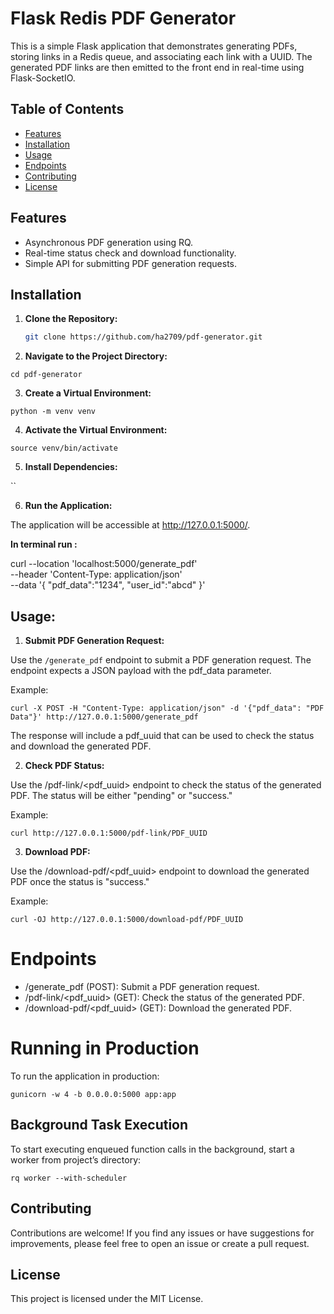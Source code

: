 # Flask Redis PDF Generator

This is a simple Flask application that demonstrates generating PDFs, storing links in a Redis queue, and associating each link with a UUID. The generated PDF links are then emitted to the front end in real-time using Flask-SocketIO.

## Table of Contents

- [Features](#features)
- [Installation](#installation)
- [Usage](#usage)
- [Endpoints](#endpoints)
- [Contributing](#contributing)
- [License](#license)

## Features

- Asynchronous PDF generation using RQ.
- Real-time status check and download functionality.
- Simple API for submitting PDF generation requests.

## Installation

1. **Clone the Repository:**

   ```bash
   git clone https://github.com/ha2709/pdf-generator.git

2. **Navigate to the Project Directory:**

`cd pdf-generator`

3. **Create a Virtual Environment:**

`python -m venv venv`
 
4. **Activate the Virtual Environment:**

`source venv/bin/activate`

5. **Install Dependencies:**

``

6. **Run the Application:**

The application will be accessible at http://127.0.0.1:5000/.


**In terminal run :**

curl --location 'localhost:5000/generate_pdf' \
--header 'Content-Type: application/json' \
--data '{
    "pdf_data":"1234",
    "user_id":"abcd"
}'


## Usage: 

1. **Submit PDF Generation Request:**

Use the `/generate_pdf` endpoint to submit a PDF generation request. The endpoint expects a JSON payload with the pdf_data parameter.

Example:

`curl -X POST -H "Content-Type: application/json" -d '{"pdf_data": "PDF Data"}' http://127.0.0.1:5000/generate_pdf`
 
The response will include a pdf_uuid that can be used to check the status and download the generated PDF.

2. **Check PDF Status:**

Use the /pdf-link/<pdf_uuid> endpoint to check the status of the generated PDF. The status will be either "pending" or "success."

Example:

`curl http://127.0.0.1:5000/pdf-link/PDF_UUID`

3. **Download PDF:**

Use the /download-pdf/<pdf_uuid> endpoint to download the generated PDF once the status is "success."

Example:

`curl -OJ http://127.0.0.1:5000/download-pdf/PDF_UUID`

# Endpoints

- /generate_pdf (POST): Submit a PDF generation request.
- /pdf-link/<pdf_uuid> (GET): Check the status of the generated PDF.
- /download-pdf/<pdf_uuid> (GET): Download the generated PDF.

# Running in Production

To run the application in production:

`gunicorn -w 4 -b 0.0.0.0:5000 app:app`

## Background Task Execution

To start executing enqueued function calls in the background, start a worker from project’s directory:

`rq worker --with-scheduler`

## Contributing

Contributions are welcome! If you find any issues or have suggestions for improvements, please feel free to open an issue or create a pull request.

## License

This project is licensed under the MIT License. 
